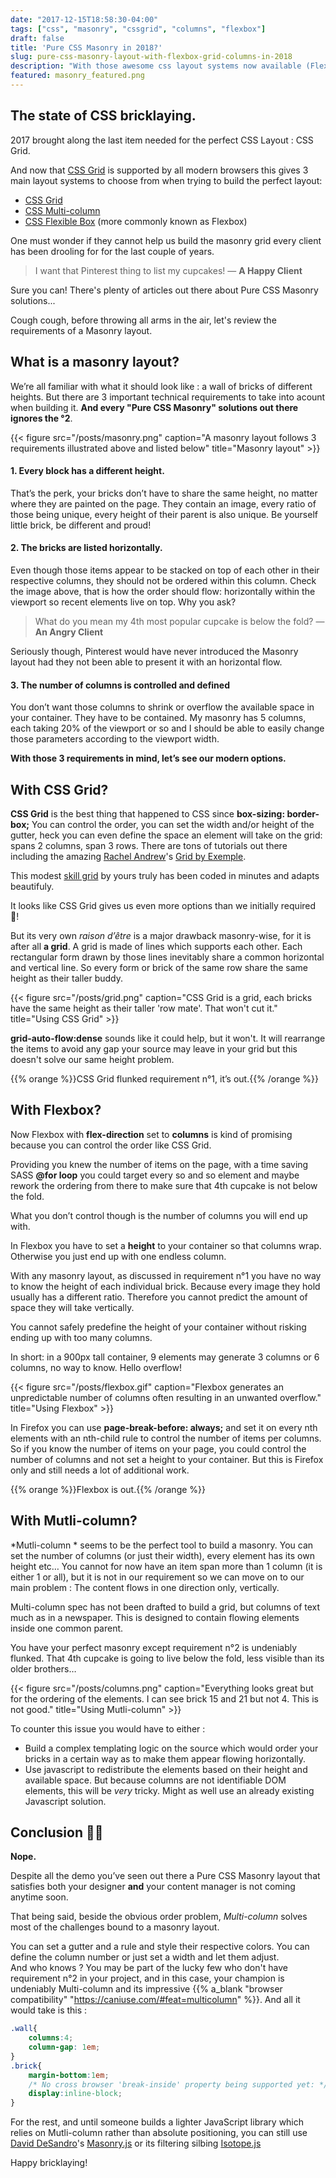 ```yaml
---
date: "2017-12-15T18:58:30-04:00"
tags: ["css", "masonry", "cssgrid", "columns", "flexbox"]
draft: false
title: 'Pure CSS Masonry in 2018?'
slug: pure-css-masonry-layout-with-flexbox-grid-columns-in-2018
description: "With those awesome css layout systems now available (Flexbox, Mutli-column, Grid), one must wonder if they cannot help us build the masonry grid every client has been asking for the last couple of years. Let's review what a masonry layout is and how those modern options could help us build it"
featured: masonry_featured.png
---
```


## The state of CSS bricklaying.

2017 brought along the last item needed for the perfect CSS Layout : CSS Grid.

And now that [CSS Grid](https://www.w3.org/TR/css-grid-1/) is supported by all modern browsers this gives 3 main layout systems to choose from when trying to build the perfect layout:

* [CSS Grid](https://www.w3.org/TR/css-grid-1/)
* [CSS Multi-column](https://www.w3.org/TR/css-multicol-1/)
* [CSS Flexible Box](https://www.w3.org/TR/css-flexbox/) (more commonly known as Flexbox)

One must wonder if they cannot help us build the masonry grid every client has been drooling for for the last couple of years.

> I want that Pinterest thing to list my cupcakes! &mdash; <strong>A Happy Client</strong>

Sure you can! There's plenty of articles out there about Pure CSS Masonry solutions... 

Cough cough, before throwing all arms in the air, let's review the requirements of a Masonry layout.

## What is a masonry layout?
We’re all familiar with what it should look like : a wall of bricks of different heights. But there are 3 important technical requirements to take into acount when building it. __And every "Pure CSS Masonry" solutions out there ignores the °2__.

{{< figure src="/posts/masonry.png" caption="A masonry layout follows 3 requirements illustrated above and listed below" title="Masonry layout" >}}


#### 1. Every block has a different height.
That’s the perk, your bricks don’t have to share the same height, no matter where they are painted on the page. They contain an image, every ratio of those being unique, every height of their parent is also unique.  Be yourself little brick, be different and proud!

#### 2. The bricks are listed horizontally.
Even though those items appear to be stacked on top of each other in their respective columns, they should not be ordered within this column. Check the image above, that is how the order should flow: horizontally within the viewport so recent elements live on top. Why you ask?

> What do you mean my 4th most popular cupcake is below the fold?
> &mdash; **An Angry Client**

Seriously though, Pinterest would have never introduced the Masonry layout had they not been able to present it with an horizontal flow.

#### 3. The number of columns is controlled and defined
You don’t want those columns to shrink or overflow the available space in your container. They have to be contained. My masonry has 5 columns, each taking 20% of the viewport or so and I should be able to easily change those parameters according to the viewport width.

__With those 3 requirements in mind, let’s see our modern options.__

## With CSS Grid?
**CSS Grid** is the best thing that happened to CSS since __box-sizing: border-box;__
You can control the order, you can set the width and/or height of the gutter, heck you can even define the space an element will take on the grid: spans 2 columns, span 3 rows. There are tons of tutorials out there including the amazing [Rachel Andrew](https://twitter.com/rachelandrew)'s [Grid by Exemple](https://gridbyexample.com/).

This modest <a class="no-ajax" target="_blank" href='{{< ref "about.md#skill-grid" >}}'>skill grid</a> by yours truly has been coded in minutes and adapts beautifuly.

It looks like CSS Grid gives us even more options than we initially required 🤘!

But its very own _raison d’être_ is a major drawback masonry-wise, for it is after all __a grid__.
A grid is made of lines which supports each other. Each rectangular form drawn by those lines inevitably share a common horizontal and vertical line.
So every form or brick of the same row share the same height as their taller buddy.

{{< figure src="/posts/grid.png" caption="CSS Grid is a grid, each bricks have the same height as their taller 'row mate'. That won't cut it." title="Using CSS Grid" >}}

__grid-auto-flow:dense__ sounds like it could help, but it won't. It will rearrange the items to avoid any gap your source may leave in your grid but this doesn't solve our same height problem.

{{% orange %}}CSS Grid flunked requirement n°1, it’s out.{{% /orange %}}

## With Flexbox?
Now Flexbox with __flex-direction__ set to __columns__ is kind of promising because you can control the order like CSS Grid.

Providing you knew the number of items on the page, with a time saving SASS __@for loop__ you could target every so and so element and maybe rework the ordering from there to make sure that 4th cupcake is not below the fold.

What you don’t control though is the number of columns you will end up with.

In Flexbox you have to set a __height__ to your container so that columns wrap. Otherwise you just end up with one endless column.

With any masonry layout, as discussed in requirement n°1 you have no way to know the height of each individual brick. Because every image they hold usually has a different ratio. Therefore you cannot predict the amount of space they will take vertically.

You cannot safely predefine the height of your container without risking ending up with too many columns.

In short: in a 900px tall container, 9 elements may generate 3 columns or 6 columns, no way to know. Hello overflow!

{{< figure src="/posts/flexbox.gif" caption="Flexbox generates an unpredictable number of columns often resulting in an unwanted overflow." title="Using Flexbox" >}}

In Firefox you can use __page-break-before: always;__ and set it on every nth elements with an nth-child rule to control the number of items per columns. So if you know the number of items on your page, you could control the number of columns and not set a height to your container. But this is Firefox only and still needs a lot of additional work.

{{% orange %}}Flexbox is out.{{% /orange %}}

## With Mutli-column?
*Mutli-column * seems to be the perfect tool to build a masonry. You can set the number of columns (or just their width), every element has its own height etc… You cannot for now have an item span more than 1 column (it is either 1 or all), but it is not in our requirement so we can move on to our main problem : 
The content flows in one direction only, vertically.

Multi-column spec has not been drafted to build a grid, but columns of text much as in a newspaper. This is designed to contain flowing elements inside one common parent.

You have your perfect masonry except requirement n°2 is undeniably flunked. That 4th cupcake is going to live below the fold, less visible than its older brothers…

{{< figure src="/posts/columns.png" caption="Everything looks great but for the ordering of the elements. I can see brick 15 and 21 but not 4. This is not good." title="Using Mutli-column" >}}

To counter this issue you would have to either :

- Build a complex templating logic on the source which would order your bricks in a certain way as to make them appear flowing horizontally.
- Use javascript to redistribute the elements based on their height and available space. But because columns are not identifiable DOM elements, this will be *very* tricky. Might as well use an already existing Javascript solution.

## Conclusion 🤷‍♀️
**Nope.** 

Despite all the demo you’ve seen out there a Pure CSS Masonry layout that satisfies both your designer **and** your content manager is not coming anytime soon.

That being said, beside the obvious order problem, *Multi-column* solves most of the challenges bound to a masonry layout.

You can set a gutter and a rule and style their respective colors.
You can define the column number or just set a width and let them adjust.  
And who knows ? You may be part of the lucky few who don't have requirement n°2 in your project, and in this case, your champion is undeniably Multi-column and its impressive {{% a_blank "browser compatibility" "https://caniuse.com/#feat=multicolumn" %}}. 
And all it would take is this :
~~~css
.wall{
	columns:4;
    column-gap: 1em;
}
.brick{
	margin-bottom:1em;
	/* No cross browser 'break-inside' property being supported yet: */
	display:inline-block;
}
~~~

For the rest, and until someone builds a lighter JavaScript library which relies on Mutli-column rather than absolute positioning, you can still use [David DeSandro](https://desandro.com/)'s [Masonry.js](https://masonry.desandro.com/) or its filtering silbing [Isotope.js](https://isotope.metafizzy.co/)

Happy bricklaying!
